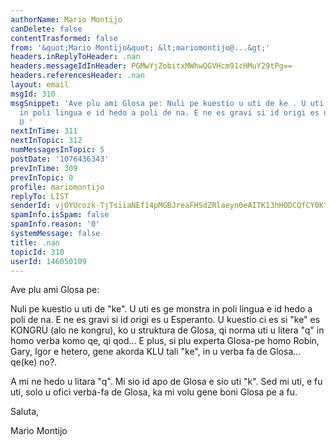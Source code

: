 ```yaml
---
authorName: Mario Montijo
canDelete: false
contentTrasformed: false
from: '&quot;Mario Montijo&quot; &lt;mariomontijo@...&gt;'
headers.inReplyToHeader: .nan
headers.messageIdInHeader: PGMwYjZobitxMWhwQGVHcm91cHMuY29tPg==
headers.referencesHeader: .nan
layout: email
msgId: 310
msgSnippet: 'Ave plu ami Glosa pe: Nuli pe kuestio u uti de ke . U uti es ge monstra
  in poli lingua e id hedo a poli de na. E ne es gravi si id origi es u Esperanto.
  U '
nextInTime: 311
nextInTopic: 312
numMessagesInTopic: 5
postDate: '1076436343'
prevInTime: 309
prevInTopic: 0
profile: mariomontijo
replyTo: LIST
senderId: vjOYUcozk-TjTsiiaNEf14pMGBJreaFHSdZRlaeyn0eAITK13hHODCQfCY0KtFp-sag4mqbRGVPAuGDTsizw4j8e6yVK7QXvzcqbb4gf2w
spamInfo.isSpam: false
spamInfo.reason: '0'
systemMessage: false
title: .nan
topicId: 310
userId: 146050109
---
```


Ave plu ami Glosa pe:

Nuli pe kuestio u uti de "ke". U uti es ge monstra in poli lingua e 
id hedo a poli de na. E ne es gravi si id origi es u Esperanto. U 
kuestio ci es si "ke" es KONGRU (alo ne kongru), ko u struktura de 
Glosa, qi norma uti u litera "q" in homo verba komo qe, qi qod... E 
plus, si plu experta Glosa-pe homo Robin, Gary, Igor e hetero, gene 
akorda KLU tali "ke", in u verba fa de Glosa... qe(ke) no?.

A mi ne hedo u litara "q". Mi sio id apo de Glosa e sio uti "k". Sed 
mi uti, e fu uti, solo u ofici verba-fa de Glosa, ka mi volu gene 
boni Glosa pe a fu.

Saluta,

Mario Montijo


